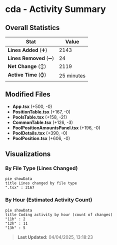 # cda - Activity Summary 

## Overall Statistics

| Stat                   | Value                                                             |
| ---------------------- | ----------------------------------------------------------------- |
| **Lines Added** (➕)   | 2143                                          |
| **Lines Removed** (➖) | 24                                        |
| **Net Change** (↕)    | 2119                |
| **Active Time** (⌚)   | 25 minutes |


## Modified Files
- **App.tsx** (+500, -0)
- **PositionTable.tsx** (+167, -0)
- **PoolsTable.tsx** (+158, -21)
- **CommonTable.tsx** (+126, -3)
- **PoolPositionAmountsPanel.tsx** (+196, -0)
- **PoolDetails.tsx** (+390, -0)
- **PoolPosition.tsx** (+606, -0)

## Visualizations

### By File Type (Lines Changed)

```mermaid
pie showData
title Lines changed by file type
".tsx" : 2167
```

### By Hour (Estimated Activity Count)

```mermaid
pie showData
title Coding activity by hour (count of changes)
"11h" : 2
"12h" : 11
"13h" : 5
```


> **Last Updated:** 04/04/2025, 13:18:23